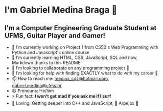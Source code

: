 <!--**medina325/medina325** is a ✨ _special_ ✨ repository because its `README.md` (this file) appears on your GitHub profile.-->
<!-- - 💬 Ask me about ... -->

# I'm Gabriel Medina Braga 👋

## I'm a Computer Engineering Graduate Student at UFMS, Guitar Player and Gamer!

- 🔭 I’m currently working on Project 1 from CS50's Web Programming with Python and Javascript's online course
- 🌱 I’m currently learning HTML, CSS, JavaScript, SQL and now, Markdown thanks to this README 
- 👯 I’m looking to collaborate on any programming project 🐙
- 🤔 I’m looking for help with finding EXACTLY what to do with my career 🐌
- 📫 How to reach me: medina_cdz@hotmail.com, gabriel.medina@ufms.br
- 😄 Pronouns: He/him
- ⚡ Fun fact: **I won't get mad if you ask me if I surf**
- 💜 Loving: Getting deeper into C++ and JavaScript, 🎼 Arpejos 🎸

<!-- <style>
    h1 {
        color: #00EFFFDD
    }

    h2 {
        color: rgba(150, 200, 200, 1)
    }

</style> -->
